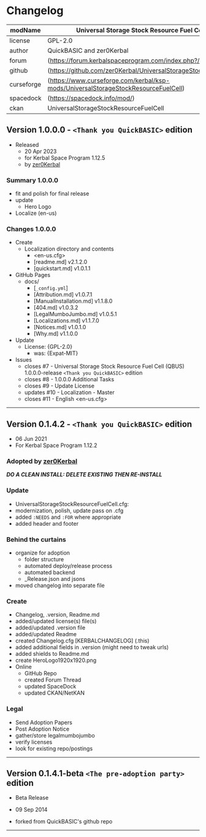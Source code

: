 # Changelog  
  
| modName    | Universal Storage Stock Resource Fuel Cell (QBUS)                                  |
| ---------- | ---------------------------------------------------------------------------------- |
| license    | GPL-2.0                                                                            |
| author     | QuickBASIC and zer0Kerbal                                                          |
| forum      | (https://forum.kerbalspaceprogram.com/index.php?/topic/204751-*/)                  |
| github     | (https://github.com/zer0Kerbal/UniversalStorageStockResourceFuelCell)              |
| curseforge | (https://www.curseforge.com/kerbal/ksp-mods/UniversalStorageStockResourceFuelCell) |
| spacedock  | (https://spacedock.info/mod/)                                                      |
| ckan       | UniversalStorageStockResourceFuelCell                                              |

## Version 1.0.0.0 - `<Thank you QuickBASIC>` edition

* Released
  * 20 Apr 2023
  * for Kerbal Space Program 1.12.5
  * by [zer0Kerbal](https://github.com/zer0Kerbal)

### Summary 1.0.0.0

* fit and polish for final release
* update
  * Hero Logo
* Localize (en-us)

### Changes 1.0.0.0

* Create
  * Localization directory and contents
    * <en-us.cfg>
    * [readme.md] v2.1.2.0
    * [quickstart.md] v1.0.1.1
* GitHub Pages
  * docs/
    * [`_config.yml`]
    * [Attribution.md] v1.0.7.1
    * [ManualInstallation.md] v1.1.8.0
    * [404.md] v1.0.3.2
    * [LegalMumboJumbo.md] v1.0.5.1
    * [Localizations.md] v1.1.7.0
    * [Notices.md] v1.0.1.0
    * [Why.md] v1.1.0.0
* Update
  * License: {GPL-2.0}
    * was: {Expat-MIT}
* Issues
  * closes #7 - Universal Storage Stock Resource Fuel Cell (QBUS) 1.0.0.0-release `<Thank you QuickBASIC>` edition
  * closes #8 - 1.0.0.0 Additional Tasks
  * closes #9 - Update License
  * updates #10 - Localization - Master
  * closes #11 - English <en-us.cfg>

---

## Version 0.1.4.2 - `<Thank you QuickBASIC>` edition

* 06 Jun 2021
* For Kerbal Space Program 1.12.2

### Adopted by [zer0Kerbal](https://github.com/zer0Kerbal)

***DO A CLEAN INSTALL: DELETE EXISTING THEN RE-INSTALL***

### Update

* UniversalStorageStockResourceFuelCell.cfg:
* modernization, polish, update pass on .cfg
* added `:NEEDS` and `:FOR` where appropriate
* added header and footer

### Behind the curtains

* organize for adoption
  * folder structure
  * automated deploy/release process
  * automated backend
  * _Release.json and jsons
* moved changelog into separate file

### Create

* Changelog, .version, Readme.md
* added/updated license(s) file(s)
* added/updated .version file
* added/updated Readme
* created Changelog.cfg [KERBALCHANGELOG] (.this)
* added additional fields in .version (might need to tweak urls)
* added shields to Readme.md
* create HeroLogo1920x1920.png
* Online
  * GitHub Repo
  * created Forum Thread
  * updated SpaceDock
  * updated CKAN/NetKAN

### Legal

* Send Adoption Papers
* Post Adoption Notice
* gather/store legalmumbojumbo
* verify licenses
* look for existing repo/postings

---

## Version 0.1.4.1-beta `<The pre-adoption party>` edition

* Beta Release
* 09 Sep 2014

* forked from QuickBASIC's github repo

---